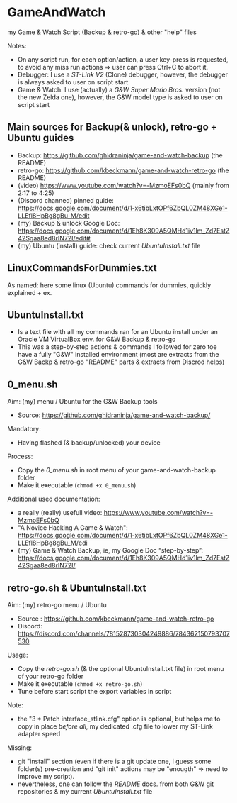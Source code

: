 # GameAndWatch
my Game &amp; Watch Script (Backup &amp; retro-go) & other "help" files

Notes:
- On any script run, for each option/action, a user key-press is requested, to avoid any miss run actions => user can press Ctrl+C to abort it.
- Debugger: I use a *ST-Link V2* (Clone) debugger, however, the debugger is always asked to user on script start
- Game & Watch: I use (actually) a *G&W Super Mario Bros.* version (not the new Zelda one), however, the G&W model type is asked to user on script start


## Main sources for Backup(& unlock), retro-go + Ubuntu guides
- Backup: https://github.com/ghidraninja/game-and-watch-backup (the README)
- retro-go: https://github.com/kbeckmann/game-and-watch-retro-go (the README)
- (video) https://www.youtube.com/watch?v=-MzmoEFs0bQ (mainly from 2:17 to 4:25)
- (Discord channed) pinned guide: https://docs.google.com/document/d/1-x6tibLxtOPf6ZbQL0ZM48XGe1-LLEfl8HpBg8gBu_M/edit
- (my) Backup & unlock Google Doc: https://docs.google.com/document/d/1Eh8K309A5QMHd1iv1lm_Zd7EstZ42Sgaa8ed8rIN72I/edit#
- (my) Ubuntu (install) guide: check current _UbuntuInstall.txt_ file


## LinuxCommandsForDummies.txt 
As named: here some linux (Ubuntu) commands for dummies, quickly explained + ex.


## UbuntuInstall.txt
- Is a text file with all my commands ran for an Ubuntu install under an Oracle VM VirtualBox env. for G&W Backup & retro-go
- This was a step-by-step actions & commands I followed for zero toe have a fully "G&W" installed environment (most are extracts from the G&W Backp & retro-go "README" parts & extracts from Discrod helps)



## 0_menu.sh
Aim: (my) menu / Ubuntu for the G&W Backup tools
- Source: https://github.com/ghidraninja/game-and-watch-backup/

Mandatory:
- Having flashed (& backup/unlocked) your device


Process:
- Copy the *0_menu.sh* in root menu of your game-and-watch-backup folder
- Make it executable (`chmod +x 0_menu.sh`)

Additional used documentation:
- a really (really) usefull video: https://www.youtube.com/watch?v=-MzmoEFs0bQ
- "A Novice Hacking A Game & Watch": https://docs.google.com/document/d/1-x6tibLxtOPf6ZbQL0ZM48XGe1-LLEfl8HpBg8gBu_M/edi
- (my) Game & Watch Backup, ie, my Google Doc “step-by-step”: https://docs.google.com/document/d/1Eh8K309A5QMHd1iv1lm_Zd7EstZ42Sgaa8ed8rIN72I/
 

## retro-go.sh & UbuntuInstall.txt
Aim: (my) retro-go menu / Ubuntu

- Source : https://github.com/kbeckmann/game-and-watch-retro-go
- Discord: https://discord.com/channels/781528730304249886/784362150793707530

Usage:
- Copy the *retro-go.sh* (& the optional UbuntuInstall.txt file) in root menu of your retro-go folder
- Make it executable (`chmod +x retro-go.sh`)
- Tune before start script the export variables in script

Note:
- the "3 * Patch interface_stlink.cfg" option is optional, but helps me to copy in place _before all_, my dedicated .cfg file to lower my ST-Link adapter speed

Missing:
- git "install" section (even if there is a git update one, I guess some folder(s) pre-creation and "git init" actions may be "enougth" => need to improve my script).
- nevertheless, one can follow the _README_ docs. from both G&W git repositories & my current _UbuntuInstall.txt_ file
